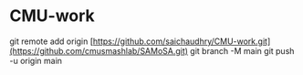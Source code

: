 # CMU-work
git remote add origin [https://github.com/saichaudhry/CMU-work.git](https://github.com/cmusmashlab/SAMoSA.git)
git branch -M main
git push -u origin main
